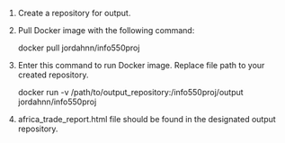 1. Create a repository for output.
2. Pull Docker image with the following command:

    docker pull jordahnn/info550proj

3. Enter this command to run Docker image. Replace file path to your created repository.

    docker run -v /path/to/output_repository:/info550proj/output jordahnn/info550proj

4. africa_trade_report.html file should be found in the designated output repository.